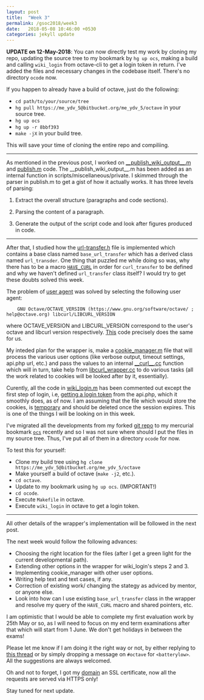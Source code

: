 ```yaml
---
layout: post
title:  "Week 3"
permalink: /gsoc2018/week3
date:   2018-05-08 10:46:00 +0530
categories: jekyll update
---
```


**UPDATE on 12-May-2018**: You can now directly test my work by cloning my repo, updating the source tree to my bookmark by `hg up ocs`, making a build and calling `wiki_login` from octave-cli to get a login token in return. I've added the files and necessary changes in the codebase itself. There's no directory `ocode` now.

If you happen to already have a build of octave, just do the following:
* `cd path/to/your/source/tree`
*   `hg pull https://me_ydv_5@bitbucket.org/me_ydv_5/octave` in your source tree.
*   `hg up ocs`
*   `hg up -r 8bbf393`
*   `make -jX` in your build tree.

This will save your time of cloning the entire repo and compiliing.

****
As mentioned in the previous post, I worked on [_\_publish_wiki_output__.m](https://bitbucket.org/me_ydv_5/octave/commits/8141dc41d467cc7c8d48990aefec92bd445f8663) and [publish.m](https://hg.savannah.gnu.org/hgweb/octave/file/74fbe0d91994/scripts/miscellaneous/publish.m) code. The \_\_publish_wiki_output__.m has been added as an internal function in scripts/miscellaneous/private. I skimmed through the parser in publish.m to get a gist of how it actually works. It has three levels of parsing:

1.  Extract the overall structure (paragraphs and code sections).

2.  Parsing the content of a paragraph.

3.  Generate the output of the script code and look after figures produced in code.

****

After that, I studied how the [url-transfer.h](https://hg.savannah.gnu.org/hgweb/octave/file/74fbe0d91994/liboctave/util/url-transfer.h) file is implemented which contains a base class named `base_url_transfer` which has a derived class named `url_transder`. One thing that puzzled me while doing so was, why there has to be a macro [`HAVE_CURL`](https://hg.savannah.gnu.org/hgweb/octave/file/74fbe0d91994/liboctave/util/url-transfer.cc#l220) in order for `curl_transfer` to be defined and why we haven't defined `url_transfer` class itself? I would try to get these doubts solved this week.

The problem of [user agent](https://www.mediawiki.org/wiki/API:Main_page#Identifying_your_client) was solved by selecting the following user agent:

```text
    GNU Octave/OCTAVE_VERSION (https://www.gnu.org/software/octave/ ; help@octave.org) libcurl/LIBCURL_VERSION
```
where OCTAVE_VERSION and LIBCURL_VERSION correspond to the user's octave and libcurl version respectively. [This](https://bitbucket.org/me_ydv_5/octave/commits/0a2add3cc5e614ebf1e6d04391a197d85397f7bb?at=ocs#Locs/libcurl_wrapper.ccT184) code precisely does the same for us.

My inteded plan for the wrapper is, make a [cookie_manager.m](https://bitbucket.org/me_ydv_5/octave/commits/0a2add3cc5e614ebf1e6d04391a197d85397f7bb?at=ocs#chg-ocs/cookie_manager.m) file that will process the various user options (like verbose output, timeout settings, api.php url, etc.) and pass the values to an internal [\_\_curl__.cc](https://bitbucket.org/me_ydv_5/octave/commits/0a2add3cc5e614ebf1e6d04391a197d85397f7bb?at=ocs#chg-ocs/__curl__.cc) function which will in turn, take help from [libcurl_wrapper.cc](https://bitbucket.org/me_ydv_5/octave/commits/0a2add3cc5e614ebf1e6d04391a197d85397f7bb?at=ocs#chg-ocs/libcurl_wrapper.cc) to do various tasks (all the work related to cookies will be looked after by it, essentially).

Curently, all the code in [wiki_login.m](https://bitbucket.org/me_ydv_5/octave/commits/0a2add3cc5e614ebf1e6d04391a197d85397f7bb?at=ocs#chg-ocs/wiki_login.m) has been commented out except the first step of login, i.e, [getting a login token](https://bitbucket.org/me_ydv_5/octave/commits/0a2add3cc5e614ebf1e6d04391a197d85397f7bb?at=ocs#Locs/wiki_login.mT20) from the api.php, which it smoothly does, as of now. I am assuming that the file which would store the cookies, is [temporary](https://bitbucket.org/me_ydv_5/octave/commits/0a2add3cc5e614ebf1e6d04391a197d85397f7bb?at=ocs#Locs/cookie_manager.mT9) and should be deleted once the session expires. This is one of the things I will be looking on in this week.

I've migrated all the developments from my forked [git repo](https://github.com/me-ydv-5/octave-web/commits/master) to my mercurial bookmark [`ocs`](https://bitbucket.org/me_ydv_5/octave/commits/branch/ocs) recently and so I was not sure where should I put the files in my source tree. Thus, I've put all of them in a directory `ocode` for now. 

To test this for yourself:
 * Clone my build tree using `hg clone https://me_ydv_5@bitbucket.org/me_ydv_5/octave`
 * Make yourself a build of octave (`make -j2`, etc.). 
 * `cd octave`.  
 * Update to my bookmark using `hg up ocs`. (IMPORTANT!)
 * `cd ocode`.
 * Execute `Makefile` in octave.
 * Execute `wiki_login` in octave to get a login token.

****

All other details of the wrapper's implementation will be followed in the next post.

The next week would follow the following advances:
* Choosing the right location for the files (after I get a green light for the current developmental path).
* Extending other options in the wrapper for wiki_login's steps 2 and 3.
* Implementing cookie_manager with other user options.
* Writing help text and text cases, if any.
* Correction of existing work/ changing the stategy as adviced by mentor, or anyone else.
* Look into how can I use existing `base_url_transfer` class in the wrapper and resolve my query of the `HAVE_CURL` macro and shared pointers, etc. 

I am optimistic that I would be able to complete my first evaluation work by 25th May or so, as I will need to focus on my end term examinations after that which will start from 1 June. We don't get holidays in between the exams!

Please let me know if I am doing it the right way or not, by either replying to [this thread](http://lists.gnu.org/archive/html/octave-maintainers/2018-04/msg00173.html) or by simply dropping a message on `#octave` for `<batterylow>`. All the suggestions are always welcomed.

Oh and not to forget, I got my [domain](https://batterylow.me) an SSL certificate, now all the requests are served via HTTPS only!

Stay tuned for next update.
